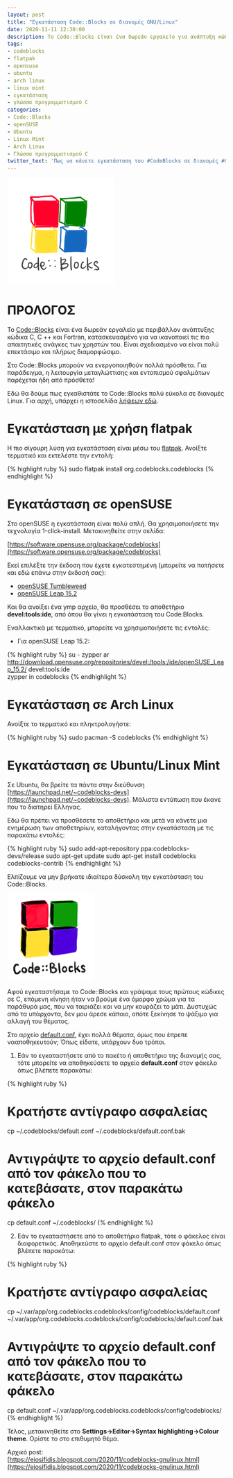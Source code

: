 ```yaml
---
layout: post
title: "Εγκατάσταση Code::Blocks σε διανομές GNU/Linux"
date: 2020-11-11 12:30:00
description: Το Code::Blocks είναι ένα δωρεάν εργαλείο για ανάπτυξη κώδικα C, C++ και Fortran. Πως όμως γίνεται εγκατάσταση σε διανομές GNU/Linux;
tags:
- codeblocks
- flatpak
- opensuse
- ubuntu
- arch linux
- linux mint
- εγκατάσταση
- γλώσσα προγραμματισμού C
categories:
- Code::Blocks
- openSUSE
- Ubuntu
- Linux Mint
- Arch Linux
- Γλώσσα προγραμματισμού C
twitter_text: 'Πως να κάνετε εγκατάσταση του #CodeBlocks σε διανομές #GNU / #Linux'
---
```


![Code:Blocks Logo](/post_images/codeblocks/code-blocks.png "codeblocks.org")

# ΠΡΟΛΟΓΟΣ

Το [Code::Blocks](http://www.codeblocks.org) είναι ένα δωρεάν εργαλείο με περιβάλλον ανάπτυξης κώδικα C, C ++ και Fortran, κατασκευασμένο για να ικανοποιεί τις πιο απαιτητικές ανάγκες των χρηστών του. Είναι σχεδιασμένο να είναι πολύ επεκτάσιμο και πλήρως διαμορφώσιμο.

Στο Code::Blocks μπορούν να ενεργοποιηθούν πολλά πρόσθετα. Για παράδειγμα, η λειτουργία μεταγλώττισης και εντοπισμού σφαλμάτων παρέχεται ήδη από πρόσθετα!

Εδώ θα δούμε πως εγκαθιστάτε το Code::Blocks πολύ εύκολα σε διανομές Linux. Για αρχή, υπάρχει η ιστοσελίδα [λήψεων εδώ](http://www.codeblocks.org/downloads/binaries).

# Εγκατάσταση με χρήση flatpak

Η πιο σίγουρη λύση για εγκατάσταση είναι μέσω του [flatpak](https://eiosifidis.blogspot.com/search/label/flatpak).
Ανοίξτε τερματικό και εκτελέστε την εντολή:

{% highlight ruby %}
sudo flatpak install org.codeblocks.codeblocks
{% endhighlight %}

# Εγκατάσταση σε openSUSE

Στο openSUSE η εγκατάσταση είναι πολύ απλή. Θα χρησιμοποιήσετε την τεχνολογία 1-click-install. Μετακινηθείτε στην σελίδα:

[https://software.opensuse.org/package/codeblocks](https://software.opensuse.org/package/codeblocks)

Εκεί επιλέξτε την έκδοση που έχετε εγκατεστημένη (μπορείτε να πατήσετε και εδώ επάνω στην έκδοσή σας):

* [openSUSE Tumbleweed](https://software.opensuse.org/ymp/devel:tools:ide/openSUSE_Factory/codeblocks.ymp?base=openSUSE%3AFactory&amp;query=codeblocks)
* [openSUSE Leap 15.2](https://software.opensuse.org/ymp/devel:tools:ide/openSUSE_Leap_15.2/codeblocks.ymp?base=openSUSE%3ALeap%3A15.2&amp;query=codeblocks)

Και θα ανοίξει ένα ymp αρχείο, θα προσθέσει το αποθετήριο **devel:tools:ide**, από όπου θα γίνει η εγκατάσταση του Code:Blocks.

Εναλλακτικά με τερματικό, μπορείτε να χρησιμοποιήσετε τις εντολές:

- Για openSUSE Leap 15.2:

{% highlight ruby %}
su -
zypper ar http://download.opensuse.org/repositories/devel:/tools:/ide/openSUSE_Leap_15.2/ devel:tools:ide<br />
zypper in codeblocks
{% endhighlight %}

# Εγκατάσταση σε Arch Linux

Ανοίξτε το τερματικό και πληκτρολογήστε:

{% highlight ruby %}
sudo pacman -S codeblocks
{% endhighlight %}

# Εγκατάσταση σε Ubuntu/Linux Mint

Σε Ubuntu, θα βρείτε τα πάντα στην διεύθυνση [https://launchpad.net/~codeblocks-devs](https://launchpad.net/~codeblocks-devs). Μάλιστα εντύπωση που έκανε που το διατηρεί Ελληνας.

Εδώ θα πρέπει να προσθέσετε το αποθετήριο και μετά να κάνετε μια ενημέρωση των αποθετηρίων, καταλήγοντας στην εγκατάσταση με τις παρακάτω εντολές:

{% highlight ruby %}
sudo add-apt-repository ppa:codeblocks-devs/release
sudo apt-get update
sudo apt-get install codeblocks codeblocks-contrib
{% endhighlight %}

Ελπίζουμε να μην βρήκατε ιδιαίτερα δύσκολη την εγκατάσταση του Code::Blocks.

![Code:Blocks Logo](/post_images/codeblocks/codeblocks.png "codeblocks.org")

Αφού εγκαταστήσαμε το Code::Blocks και γράψαμε τους πρώτους κώδικες σε C, επόμενη κίνηση ήταν να βρούμε ένα όμορφο χρώμα για τα παράθυρά μας, που να ταιριάζει και να μην κουράζει το μάτι. Δυστυχώς από τα υπάρχοντα, δεν μου άρεσε κάποιο, οπότε ξεκίνησε το ψάξιμο για αλλαγή του θέματος.

Στο αρχείο [default.conf](/post_images/codeblocks/default.conf), έχει πολλά θέματα, όμως που έπρεπε νααποθηκευτούν; Όπως είδατε, υπάρχουν δυο τρόποι.

1. Εάν το εγκαταστήσετε από το πακέτο ή αποθετήριο της διανομής σας, τότε μπορείτε να αποθηκεύσετε το αρχείο **default.conf** στον φάκελο όπως βλέπετε παρακάτω:  
  
{% highlight ruby %}
# Κρατήστε αντίγραφο ασφαλείας  
cp ~/.codeblocks/default.conf ~/.codeblocks/default.conf.bak  
  
# Αντιγράψτε το αρχείο default.conf από τον φάκελο που το κατεβάσατε, στον παρακάτω φάκελο  
cp default.conf ~/.codeblocks/
{% endhighlight %}
  
2. Εάν το εγκαταστήσετε από το αποθετήριο flatpak, τότε ο φάκελος είναι διαφορετικός. Αποθηκεύστε το αρχείο default.conf στον φάκελο όπως βλέπετε παρακάτω:  
  
{% highlight ruby %}
# Κρατήστε αντίγραφο ασφαλείας  
cp ~/.var/app/org.codeblocks.codeblocks/config/codeblocks/default.conf ~/.var/app/org.codeblocks.codeblocks/config/codeblocks/default.conf.bak  
  
# Αντιγράψτε το αρχείο default.conf από τον φάκελο που το κατεβάσατε, στον παρακάτω φάκελο  
cp default.conf ~/.var/app/org.codeblocks.codeblocks/config/codeblocks/
{% endhighlight %}

Τέλος, μετακινηθείτε στο **Settings->Editor->Syntax highlighting->Colour theme**. Ορίστε το στο επιθυμητό θέμα.  

Αρχικό post:  
[https://eiosifidis.blogspot.com/2020/11/codeblocks-gnulinux.html](https://eiosifidis.blogspot.com/2020/11/codeblocks-gnulinux.html)
